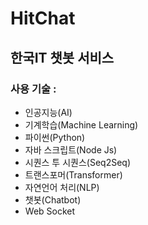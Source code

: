 # HitChat

## 한국IT 챗봇 서비스

### 사용 기술 : 
*  인공지능(AI)
* 기계학습(Machine Learning)
* 파이썬(Python)
* 자바 스크립트(Node Js)
* 시퀀스 투 시퀀스(Seq2Seq)
* 트랜스포머(Transformer)
* 자연언어 처리(NLP)
* 챗봇(Chatbot)
* Web Socket

